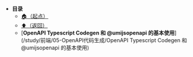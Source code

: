 * **目录**
  * [🏠（起点）](/study/README)
  * [⬆️（返回）](/study/前端/README)
  * [**OpenAPI Typescript Codegen 和 @umijsopenapi 的基本使用**](/study/前端/05-OpenAPI代码生成/OpenAPI Typescript Codegen 和 @umijsopenapi 的基本使用)